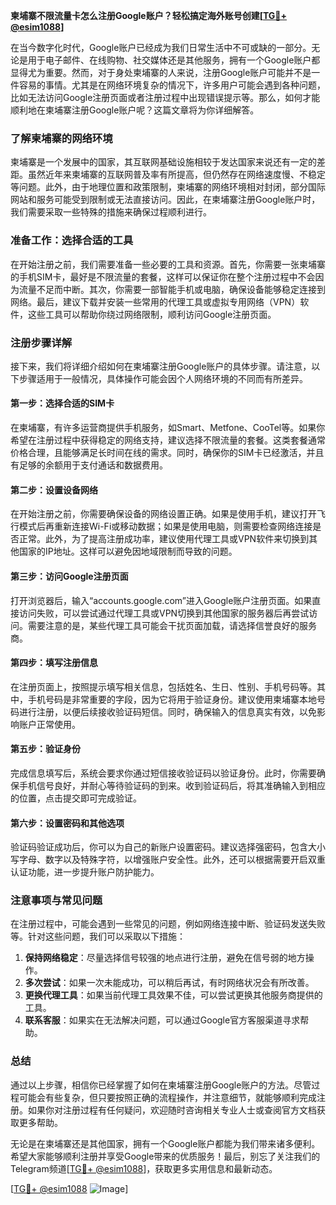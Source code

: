 **柬埔寨不限流量卡怎么注册Google账户？轻松搞定海外账号创建[[TG💪+ @esim1088](https://t.me/s/esim1088)]**

在当今数字化时代，Google账户已经成为我们日常生活中不可或缺的一部分。无论是用于电子邮件、在线购物、社交媒体还是其他服务，拥有一个Google账户都显得尤为重要。然而，对于身处柬埔寨的人来说，注册Google账户可能并不是一件容易的事情。尤其是在网络环境复杂的情况下，许多用户可能会遇到各种问题，比如无法访问Google注册页面或者注册过程中出现错误提示等。那么，如何才能顺利地在柬埔寨注册Google账户呢？这篇文章将为你详细解答。

### 了解柬埔寨的网络环境

柬埔寨是一个发展中的国家，其互联网基础设施相较于发达国家来说还有一定的差距。虽然近年来柬埔寨的互联网普及率有所提高，但仍然存在网络速度慢、不稳定等问题。此外，由于地理位置和政策限制，柬埔寨的网络环境相对封闭，部分国际网站和服务可能受到限制或无法直接访问。因此，在柬埔寨注册Google账户时，我们需要采取一些特殊的措施来确保过程顺利进行。

### 准备工作：选择合适的工具

在开始注册之前，我们需要准备一些必要的工具和资源。首先，你需要一张柬埔寨的手机SIM卡，最好是不限流量的套餐，这样可以保证你在整个注册过程中不会因为流量不足而中断。其次，你需要一部智能手机或电脑，确保设备能够稳定连接到网络。最后，建议下载并安装一些常用的代理工具或虚拟专用网络（VPN）软件，这些工具可以帮助你绕过网络限制，顺利访问Google注册页面。

### 注册步骤详解

接下来，我们将详细介绍如何在柬埔寨注册Google账户的具体步骤。请注意，以下步骤适用于一般情况，具体操作可能会因个人网络环境的不同而有所差异。

#### 第一步：选择合适的SIM卡

在柬埔寨，有许多运营商提供手机服务，如Smart、Metfone、CooTel等。如果你希望在注册过程中获得稳定的网络支持，建议选择不限流量的套餐。这类套餐通常价格合理，且能够满足长时间在线的需求。同时，确保你的SIM卡已经激活，并且有足够的余额用于支付通话和数据费用。

#### 第二步：设置设备网络

在开始注册之前，你需要确保设备的网络设置正确。如果是使用手机，建议打开飞行模式后再重新连接Wi-Fi或移动数据；如果是使用电脑，则需要检查网络连接是否正常。此外，为了提高注册成功率，建议使用代理工具或VPN软件来切换到其他国家的IP地址。这样可以避免因地域限制而导致的问题。

#### 第三步：访问Google注册页面

打开浏览器后，输入“accounts.google.com”进入Google账户注册页面。如果直接访问失败，可以尝试通过代理工具或VPN切换到其他国家的服务器后再尝试访问。需要注意的是，某些代理工具可能会干扰页面加载，请选择信誉良好的服务商。

#### 第四步：填写注册信息

在注册页面上，按照提示填写相关信息，包括姓名、生日、性别、手机号码等。其中，手机号码是非常重要的字段，因为它将用于验证身份。建议使用柬埔寨本地号码进行注册，以便后续接收验证码短信。同时，确保输入的信息真实有效，以免影响账户正常使用。

#### 第五步：验证身份

完成信息填写后，系统会要求你通过短信接收验证码以验证身份。此时，你需要确保手机信号良好，并耐心等待验证码的到来。收到验证码后，将其准确输入到相应的位置，点击提交即可完成验证。

#### 第六步：设置密码和其他选项

验证码验证成功后，你可以为自己的新账户设置密码。建议选择强密码，包含大小写字母、数字以及特殊字符，以增强账户安全性。此外，还可以根据需要开启双重认证功能，进一步提升账户防护能力。

### 注意事项与常见问题

在注册过程中，可能会遇到一些常见的问题，例如网络连接中断、验证码发送失败等。针对这些问题，我们可以采取以下措施：

1. **保持网络稳定**：尽量选择信号较强的地点进行注册，避免在信号弱的地方操作。
2. **多次尝试**：如果一次未能成功，可以稍后再试，有时网络状况会有所改善。
3. **更换代理工具**：如果当前代理工具效果不佳，可以尝试更换其他服务商提供的工具。
4. **联系客服**：如果实在无法解决问题，可以通过Google官方客服渠道寻求帮助。

### 总结

通过以上步骤，相信你已经掌握了如何在柬埔寨注册Google账户的方法。尽管过程可能会有些复杂，但只要按照正确的流程操作，并注意细节，就能够顺利完成注册。如果你对注册过程有任何疑问，欢迎随时咨询相关专业人士或查阅官方文档获取更多帮助。

无论是在柬埔寨还是其他国家，拥有一个Google账户都能为我们带来诸多便利。希望大家能够顺利注册并享受Google带来的优质服务！最后，别忘了关注我们的Telegram频道[[TG💪+ @esim1088](https://t.me/s/esim1088)]，获取更多实用信息和最新动态。

[[TG💪+ @esim1088](https://t.me/s/esim1088) ![Image](https://i.postimg.cc/4NQfJmqS/Snipaste-2025-05-13-00-14-12.png)]